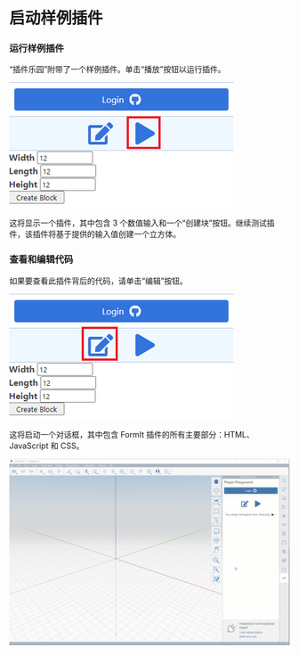 # 启动样例插件

### 运行样例插件

“插件乐园”附带了一个样例插件。单击“播放”按钮以运行插件。

![Step 1](<../../../.gitbook/assets/run a plugin.png>)

这将显示一个插件，其中包含 3 个数值输入和一个“创建块”按钮。继续测试插件，该插件将基于提供的输入值创建一个立方体。

### 查看和编辑代码

如果要查看此插件背后的代码，请单击“编辑”按钮。

![Step2](<../../../.gitbook/assets/edit a plugin.png>)

这将启动一个对话框，其中包含 FormIt 插件的所有主要部分：HTML、JavaScript 和 CSS。

![](<../../../.gitbook/assets/02-view and edit playground code.gif>)
